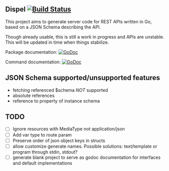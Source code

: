 ## Dispel [![Build Status](https://travis-ci.org/vincent-petithory/dispel.svg?branch=master)](https://travis-ci.org/vincent-petithory/dispel)

This project aims to generate server code for REST APIs written in Go, based on a JSON Schema describing the API.

Though already usable, this is still a work in progress and APIs are unstable.
This will be updated in time when things stabilize.

Package documentation: [![GoDoc](https://godoc.org/github.com/vincent-petithory/dispel?status.png)](https://godoc.org/github.com/vincent-petithory/dispel)

Command documentation: [![GoDoc](https://godoc.org/github.com/vincent-petithory/dispel/cmd/dispel?status.png)](https://godoc.org/github.com/vincent-petithory/dispel/cmd/dispel)

## JSON Schema supported/unsupported features

* fetching referenced $schema _NOT_ supported
* absolute references
* reference to property of instance schema

## TODO

 * [ ] Ignore resources with MediaType not application/json
 * [ ] Add var type to route param
 * [ ] Preserve order of json object keys in structs
 * [ ] allow customize generate names. Possible solutions: text/template or program through stdin, stdout?
 * [ ] generate blank project to serve as godoc documentation for interfaces and default implementations
